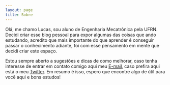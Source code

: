 ```yaml
---
layout: page
title: Sobre
---
```


Olá, me chamo Lucas, sou aluno de Engenharia Mecatrônica pela UFRN. Decidi criar esse blog pessoal para expor algumas das coisas que ando estudando, acredito que mais importante do que aprender é conseguir passar o conhecimento adiante, foi com esse pensamento em mente que decidi criar este espaço. 

Estou sempre aberto a sugestões e dicas de como melhorar, caso tenha interesse de entrar em contato comigo aqui meu <a href="mailto:lucsamds@gmail.com">E-mail</a>, caso prefira aqui está o meu <a href="https://twitter.com/lucsams" target="_blank">Twitter</a>. Em resumo é isso, espero que encontre algo de útil para você aqui e bons estudos!

